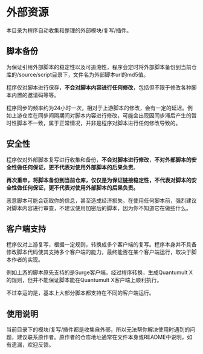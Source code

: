 # 外部资源

本目录为程序自动收集和整理的外部模块/复写/插件。

## 脚本备份

为保证引用外部脚本的稳定性以及可追溯性，程序会定时将外部脚本备份到当前仓库的/source/script目录下，文件名为外部脚本url的md5值。

程序仅对脚本进行保存，**不会对脚本内容进行任何修改**，包括但不限于修改各种脚本内置的邀请码等等。

程序同步的频率约为24小时一次，相对于上游脚本的修改，会有一定的延迟。例如上游仓库在同步间隔期间对脚本内容进行修改，可能会出现因同步滞后产生的暂时性脚本不一致，属于正常情况，并非是程序对脚本进行任何修改导致的。

## 安全性

程序仅对外部脚本复写进行收集和备份，**不会对脚本进行修改**，**不对外部脚本的安全性做任何保证，更不代表对使用外部脚本的后果负责**。

**再次重申，将脚本备份到当前仓库，仅仅是为保证链接稳定性，不代表对脚本的安全性做任何保证，更不代表对使用外部脚本的后果负责。**

恶意脚本可能会窃取你的信息，甚至造成经济损失。在使用任何脚本前，强烈建议对脚本内容进行审查，不建议使用加密后的脚本，因为你不知道它在做些什么。

## 客户端支持

程序仅对上游复写，根据一定规则，转换成多个客户端的复写。程序本身并不具备修改脚本代码使其支持多个客户端的能力，最终能否在某个客户端运行，取决于脚本作者的实现。

例如上游的脚本原先支持的是Surge客户端，经过程序转换，生成Quantumult X的规则，但并不能保证脚本能在Quantumult X客户端上顺利执行。

不过幸运的是，基本上大部分脚本都支持在不同的客户端运行。

## 使用说明

当前目录下的模块/复写/插件都是收集自外部，所以无法帮你解决使用时遇到的问题，建议联系原作者。原作者的仓库地址通常在文件本身或README中说明，如有遗漏，欢迎反馈。

